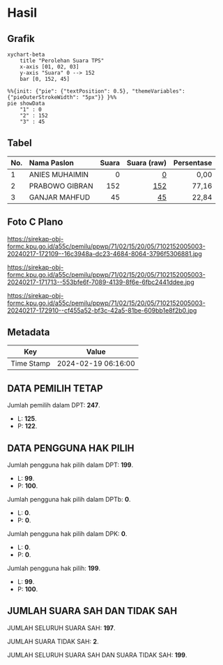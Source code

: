 # Hasil

## Grafik

```mermaid
xychart-beta
    title "Perolehan Suara TPS"
    x-axis [01, 02, 03]
    y-axis "Suara" 0 --> 152
    bar [0, 152, 45]
```

```mermaid
%%{init: {"pie": {"textPosition": 0.5}, "themeVariables": {"pieOuterStrokeWidth": "5px"}} }%%
pie showData
    "1" : 0
    "2" : 152
    "3" : 45
```

## Tabel

| No. | Nama Paslon    | Suara | Suara (raw) | Persentase |
|:--- |:-------------- | -----:| -----------:| ----------:|
| 1   | ANIES MUHAIMIN | 0     | [0][p-1]    | 0,00       |
| 2   | PRABOWO GIBRAN | 152   | [152][p-2]  | 77,16      |
| 3   | GANJAR MAHFUD  | 45    | [45][p-3]   | 22,84      |


[p-1]: https://github.com/gigit-pemilu/pemilu-2024-71-sulawesi-utara/blob/main/pilpres/hitung-suara/sub/71-sulawesi-utara/sub/02-minahasa/sub/15-tombariri/sub/2005-senduk/sub/003-tps/sub/paslon-1.txt
[p-2]: https://github.com/gigit-pemilu/pemilu-2024-71-sulawesi-utara/blob/main/pilpres/hitung-suara/sub/71-sulawesi-utara/sub/02-minahasa/sub/15-tombariri/sub/2005-senduk/sub/003-tps/sub/paslon-2.txt
[p-3]: https://github.com/gigit-pemilu/pemilu-2024-71-sulawesi-utara/blob/main/pilpres/hitung-suara/sub/71-sulawesi-utara/sub/02-minahasa/sub/15-tombariri/sub/2005-senduk/sub/003-tps/sub/paslon-3.txt

## Foto C Plano

https://sirekap-obj-formc.kpu.go.id/a55c/pemilu/ppwp/71/02/15/20/05/7102152005003-20240217-172109--16c3948a-dc23-4684-8064-3796f5306881.jpg

https://sirekap-obj-formc.kpu.go.id/a55c/pemilu/ppwp/71/02/15/20/05/7102152005003-20240217-171713--553bfe6f-7089-4139-8f6e-6fbc2441ddee.jpg

https://sirekap-obj-formc.kpu.go.id/a55c/pemilu/ppwp/71/02/15/20/05/7102152005003-20240217-172910--cf455a52-bf3c-42a5-81be-609bb1e8f2b0.jpg


## Metadata

| Key        | Value               |
| ---------- | ------------------- |
| Time Stamp | 2024-02-19 06:16:00 |


## DATA PEMILIH TETAP

Jumlah pemilih dalam DPT: **247**.
 * L: **125**.
 * P: **122**.

## DATA PENGGUNA HAK PILIH

Jumlah pengguna hak pilih dalam DPT: **199**.
 * L: **99**.
 * P: **100**.

Jumlah pengguna hak pilih dalam DPTb: **0**.
 * L: **0**.
 * P: **0**.

Jumlah pengguna hak pilih dalam DPK: **0**.
 * L: **0**.
 * P: **0**.

Jumlah pengguna hak pilih: **199**.
 * L: **99**.
 * P: **100**.

## JUMLAH SUARA SAH DAN TIDAK SAH

JUMLAH SELURUH SUARA SAH: **197**.

JUMLAH SUARA TIDAK SAH: **2**.

JUMLAH SELURUH SUARA SAH DAN SUARA TIDAK SAH: **199**.



